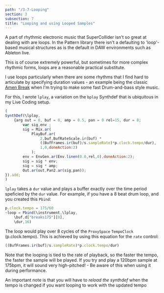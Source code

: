 ```yaml
---
path: "/3-7-Looping"
section: 3
subsection: 7
title: "Looping and using Looped Samples"
---
```


A part of rhythmic electronic music that SuperCollider isn't so great at dealing with are loops. In the Pattern library there isn't a defaulting to 'loop'-based musical structures as is the default in DAW environments such as Ableton live.

This is of course extremely powerful, but sometimes for more complex rhythmic forms, loops are a reasonable practical substitute.

I use loops particularly when there are some rhythms that I find hard to articulate by specifying duration values - an example being the classic [Amen Break](https://www.youtube.com/watch?v=5SaFTm2bcac) when I'm trying to make some fast Drum-and-bass style music.

For this, I wrote `lplay`, a variation on the `bplay` Synthdef that is ubiquitous in my Live Coding setup.

```javascript
(
SynthDef(\lplay,
	{arg out = 0, buf = 0, amp = 0.5, pan = 0 rel=15, dur = 8;
		var sig,env ;
		sig = Mix.ar(
			PlayBuf.ar(
				2,buf,BufRateScale.ir(buf) *
				((BufFrames.ir(buf)/s.sampleRate)*p.clock.tempo/dur),
				1,0,doneAction:2)
			);
		env = EnvGen.ar(Env.linen(0.0,rel,0),doneAction:2);
		sig = sig * env;
		sig = sig * amp;
		Out.ar(out,Pan2.ar(sig,pan));
}).add;
)
```

`lplay` takes a `dur` value and plays a buffer exactly over the time period speficied by the `dur` value. For example, if you have a 8 beat drum loop, and you created this `Pbind`:

```javascript
p.clock.tempo = 175/60
~loop = Pbind(\instrument,\lplay,
	\buf,d["breaks175"][0],
	\dur,16)
```

The loop would play over 8 cycles of the `ProxySpace` `TempoClock` (p.clock.tempo). This is achieved by using this equation for the `rate` control:

```javascript
((BufFrames.ir(buf)/s.sampleRate)*p.clock.tempo/dur)
```

Note that the looping is tied to the rate of playback, so the faster the tempo, the faster the sample will be played. If you try and play a 120bpm sample at 175bpm, it will sound very high-pitched! - Be aware of this when using it during performance.

An important note is that you will have to _reload the synthdef_ when the tempo is changed if you want looping to work with the updated tempo
